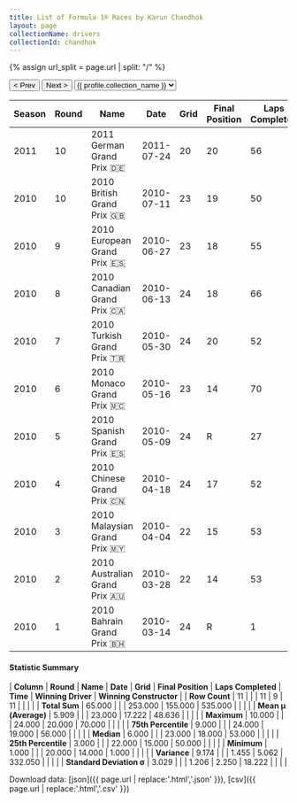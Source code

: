 ```yaml
---
title: List of Formula 1® Races by Karun Chandhok
layout: page
collectionName: drivers
collectionId: chandhok
---
```


{% assign url_split = page.url | split: "/" %}
<div id="collection-navigation">
<button onclick="selector.options[selector.selectedIndex-1].value && (window.location = selector.options[selector.selectedIndex-1].value);">&lt; Prev</button>
<button onclick="selector.options[selector.selectedIndex+1].value && (window.location = selector.options[selector.selectedIndex+1].value);">Next &gt;</button>
<select id="selector" onchange="this.options[this.selectedIndex].value && (window.location = this.options[this.selectedIndex].value);">
  {% for collectionId in site.data[page.collectionName].refs %}
    {% if collectionId == page.collectionId %}
      {% assign selected = "selected" %}
    {% else %}
      {% assign selected = "" %}
    {% endif %}
    {% assign profile = site.data[page.collectionName][collectionId].profile %}
    <option value="/f1/{{ page.collectionName }}/{{ collectionId }}/{{ url_split[4] }}" {{ selected }}>{{ profile.collection_name }}</option>
  {% endfor %}
</select>
</div>

| Season | Round | Name | Date | Grid | Final Position | Laps Completed | Time | Winning Driver | Winning Constructor |
|--|--|--|--|--|--|--|--|--|--|
| 2011 | 10 | 2011 German Grand Prix 🇩🇪 | 2011-07-24 | 20 | 20 | 56 |   | Lewis Hamilton 🇬🇧 | McLaren 🇬🇧 |
| 2010 | 10 | 2010 British Grand Prix 🇬🇧 | 2010-07-11 | 23 | 19 | 50 |   | Mark Webber 🇦🇺 | Red Bull 🇦🇹 |
| 2010 | 9 | 2010 European Grand Prix 🇪🇸 | 2010-06-27 | 23 | 18 | 55 |   | Sebastian Vettel 🇩🇪 | Red Bull 🇦🇹 |
| 2010 | 8 | 2010 Canadian Grand Prix 🇨🇦 | 2010-06-13 | 24 | 18 | 66 |   | Lewis Hamilton 🇬🇧 | McLaren 🇬🇧 |
| 2010 | 7 | 2010 Turkish Grand Prix 🇹🇷 | 2010-05-30 | 24 | 20 | 52 |   | Lewis Hamilton 🇬🇧 | McLaren 🇬🇧 |
| 2010 | 6 | 2010 Monaco Grand Prix 🇲🇨 | 2010-05-16 | 23 | 14 | 70 |   | Mark Webber 🇦🇺 | Red Bull 🇦🇹 |
| 2010 | 5 | 2010 Spanish Grand Prix 🇪🇸 | 2010-05-09 | 24 | R | 27 |   | Mark Webber 🇦🇺 | Red Bull 🇦🇹 |
| 2010 | 4 | 2010 Chinese Grand Prix 🇨🇳 | 2010-04-18 | 24 | 17 | 52 |   | Jenson Button 🇬🇧 | McLaren 🇬🇧 |
| 2010 | 3 | 2010 Malaysian Grand Prix 🇲🇾 | 2010-04-04 | 22 | 15 | 53 |   | Sebastian Vettel 🇩🇪 | Red Bull 🇦🇹 |
| 2010 | 2 | 2010 Australian Grand Prix 🇦🇺 | 2010-03-28 | 22 | 14 | 53 |   | Jenson Button 🇬🇧 | McLaren 🇬🇧 |
| 2010 | 1 | 2010 Bahrain Grand Prix 🇧🇭 | 2010-03-14 | 24 | R | 1 |   | Fernando Alonso 🇪🇸 | Ferrari 🇮🇹 |

#### Statistic Summary

| **Column** | **Round** | **Name** | **Date** | **Grid** | **Final Position** | **Laps Completed** | **Time** | **Winning Driver** | **Winning Constructor** |
| **Row Count** | 11 |  |  | 11 | 9 | 11 |  |  |  |
| **Total Sum** | 65.000 |  |  | 253.000 | 155.000 | 535.000 |  |  |  |
| **Mean μ (Average)** | 5.909 |  |  | 23.000 | 17.222 | 48.636 |  |  |  |
| **Maximum** | 10.000 |  |  | 24.000 | 20.000 | 70.000 |  |  |  |
| **75th Percentile** | 9.000 |  |  | 24.000 | 19.000 | 56.000 |  |  |  |
| **Median** | 6.000 |  |  | 23.000 | 18.000 | 53.000 |  |  |  |
| **25th Percentile** | 3.000 |  |  | 22.000 | 15.000 | 50.000 |  |  |  |
| **Minimum** | 1.000 |  |  | 20.000 | 14.000 | 1.000 |  |  |  |
| **Variance** | 9.174 |  |  | 1.455 | 5.062 | 332.050 |  |  |  |
| **Standard Deviation σ** | 3.029 |  |  | 1.206 | 2.250 | 18.222 |  |  |  |

Download data: [json]({{ page.url | replace:'.html','.json' }}), [csv]({{ page.url | replace:'.html','.csv' }})
